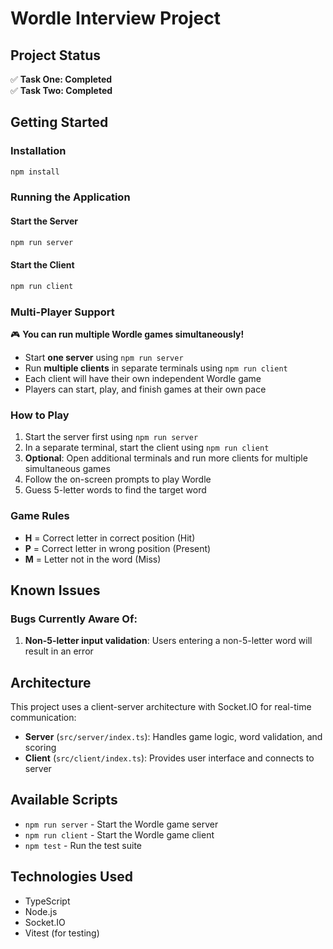 # Wordle Interview Project

## Project Status

✅ **Task One: Completed**  
✅ **Task Two: Completed**

## Getting Started


### Installation
```bash
npm install
```

### Running the Application

#### Start the Server
```bash
npm run server
```

#### Start the Client
```bash
npm run client
```

### Multi-Player Support
🎮 **You can run multiple Wordle games simultaneously!**

- Start **one server** using `npm run server`
- Run **multiple clients** in separate terminals using `npm run client`
- Each client will have their own independent Wordle game
- Players can start, play, and finish games at their own pace

### How to Play
1. Start the server first using `npm run server`
2. In a separate terminal, start the client using `npm run client`
3. **Optional**: Open additional terminals and run more clients for multiple simultaneous games
4. Follow the on-screen prompts to play Wordle
5. Guess 5-letter words to find the target word


### Game Rules
- **H** = Correct letter in correct position (Hit)
- **P** = Correct letter in wrong position (Present)
- **M** = Letter not in the word (Miss)

## Known Issues

### Bugs Currently Aware Of:
1. **Non-5-letter input validation**: Users entering a non-5-letter word will result in an error

## Architecture

This project uses a client-server architecture with Socket.IO for real-time communication:

- **Server** (`src/server/index.ts`): Handles game logic, word validation, and scoring
- **Client** (`src/client/index.ts`): Provides user interface and connects to server

## Available Scripts

- `npm run server` - Start the Wordle game server
- `npm run client` - Start the Wordle game client
- `npm test` - Run the test suite

## Technologies Used

- TypeScript
- Node.js
- Socket.IO
- Vitest (for testing)
